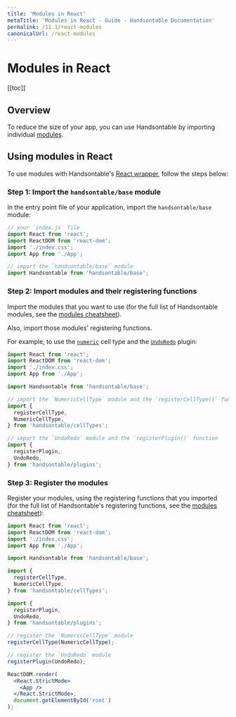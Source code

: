 ```yaml
---
title: 'Modules in React'
metaTitle: 'Modules in React - Guide - Handsontable Documentation'
permalink: /11.1/react-modules
canonicalUrl: /react-modules
---
```


# Modules in React

[[toc]]

## Overview

To reduce the size of your app, you can use Handsontable by importing individual [modules](@/guides/building-and-testing/modules.md).

## Using modules in React

To use modules with Handsontable's [React wrapper](@/guides/integrate-with-react/react-installation.md), follow the steps below:

### Step 1: Import the `handsontable/base` module
In the entry point file of your application, import the `handsontable/base` module:
  ```js
  // your `index.js` file
  import React from 'react';
  import ReactDOM from 'react-dom';
  import './index.css';
  import App from './App';

  // import the `handsontable/base` module
  import Handsontable from 'handsontable/base';
  ```

### Step 2: Import modules and their registering functions
Import the modules that you want to use (for the full list of Handsontable modules, see the [modules cheatsheet](@/guides/building-and-testing/modules.md#modules-cheatsheet)).

Also, import those modules' registering functions.

For example, to use the [`numeric`](@/guides/cell-types/numeric-cell-type.md) cell type and the [`UndoRedo`](@/api/undoRedo.md) plugin:
  ```js
  import React from 'react';
  import ReactDOM from 'react-dom';
  import './index.css';
  import App from './App';

  import Handsontable from 'handsontable/base';

  // import the `NumericCellType` module and the `registerCellType()` function
  import {
    registerCellType,
    NumericCellType,
  } from 'handsontable/cellTypes';

  // import the `UndoRedo` module and the `registerPlugin()` function
  import {
    registerPlugin,
    UndoRedo,
  } from 'handsontable/plugins';
  ```

### Step 3: Register the modules
Register your modules, using the registering functions that you imported (for the full list of Handsontable's registering functions, see the [modules cheatsheet](@/guides/building-and-testing/modules.md#modules-cheatsheet)):
  ```jsx
  import React from 'react';
  import ReactDOM from 'react-dom';
  import './index.css';
  import App from './App';

  import Handsontable from 'handsontable/base';

  import {
    registerCellType,
    NumericCellType,
  } from 'handsontable/cellTypes';

  import {
    registerPlugin,
    UndoRedo,
  } from 'handsontable/plugins';

  // register the `NumericCellType` module
  registerCellType(NumericCellType);

  // register the `UndoRedo` module
  registerPlugin(UndoRedo);

  ReactDOM.render(
    <React.StrictMode>
      <App />
    </React.StrictMode>,
    document.getElementById('root')
  );
  ```